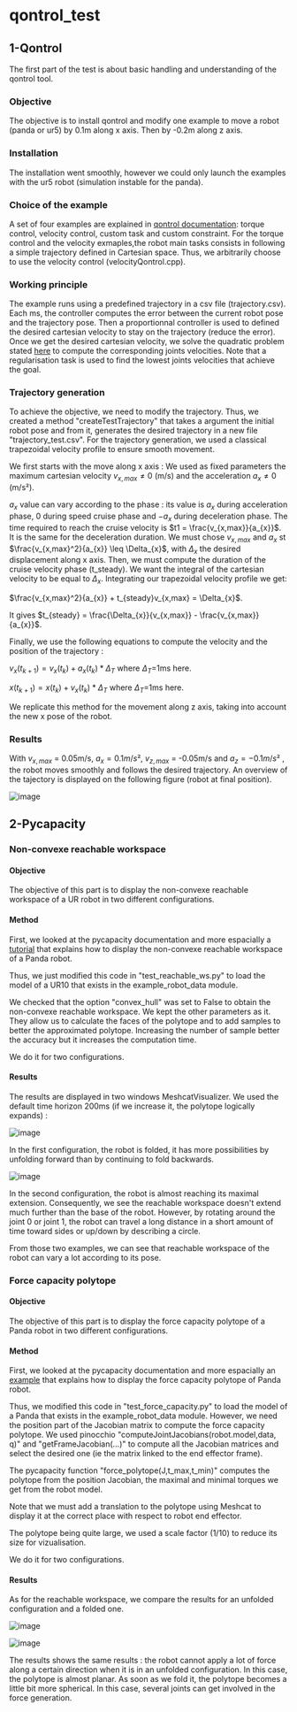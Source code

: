 # qontrol_test

## 1-Qontrol

The first part of the test is about basic handling and understanding of the qontrol tool.

### Objective

The objective is to install qontrol and modify one example to move a robot (panda or ur5) by 0.1m along x axis.
Then by -0.2m along z axis.

### Installation

The installation went smoothly, however we could only launch the examples with the ur5 robot (simulation instable for the panda).

### Choice of the example

A set of four examples are explained in [qontrol documentation](https://auctus-team.gitlabpages.inria.fr/components/control/qontrol/md_doc_b-examples_intro.html): torque control, velocity control, custom task and custom constraint.
For the torque control and the velocity exmaples,the robot main tasks consists in following a simple trajectory defined in Cartesian space.
Thus, we arbitrarily choose to use the velocity control (velocityQontrol.cpp). 

### Working principle

The example runs using a predefined trajectory in a csv file (trajectory.csv). Each ms, the controller computes the error between the current robot pose and the trajectory pose. Then a proportionnal controller is used to defined the desired cartesian velocity to stay on the trajectory (reduce the error). Once we get the desired cartesian velocity, we solve the quadratic problem stated [here](https://auctus-team.gitlabpages.inria.fr/components/control/qontrol/md_doc_examples_velocity_qontrol.html) to compute the corresponding joints velocities. Note that a regularisation task is used to find the lowest joints velocities that achieve the goal.

### Trajectory generation

To achieve the objective, we need to modify the trajectory. Thus, we created a method "createTestTrajectory" that takes a argument the initial robot pose and from it, generates the desired trajectory in a new file "trajectory_test.csv".
For the trajectory generation, we used a classical trapezoidal velocity profile to ensure smooth movement.

We first starts with the move along x axis : 
We used as fixed parameters the maximum cartesian velocity $v_{x,max}\neq 0$ (m/s) and the acceleration $a_{x}\neq 0$ (m/s²). 

$a_{x}$ value can vary according to the phase : its value is $a_{x}$ during acceleration phase, 0 during speed cruise phase and $-a_{x}$ during deceleration phase.
The time required to reach the cruise velocity is $t1 = \frac{v_{x,max}}{a_{x}}$. It is the same for the deceleration duration.
We must chose $v_{x,max}$ and $a_{x}$ st $\frac{v_{x,max}^2}{a_{x}} \leq \Delta_{x}$, with $\Delta_{x}$ the desired displacement along x axis.
Then, we must compute the duration of the cruise velocity phase (t_steady). We want the integral of the cartesian velocity to be equal to $\Delta_{x}$.
Integrating our trapezoidal velocity profile we get: 

$\frac{v_{x,max}^2}{a_{x}} + t_{steady}v_{x,max} = \Delta_{x}$.

It gives $t_{steady} = \frac{\Delta_{x}}{v_{x,max}} - \frac{v_{x,max}}{a_{x}}$.

Finally, we use the following equations to compute the velocity and the position of the trajectory :

$v_{x}(t_{k+1}) = v_{x}(t_{k}) + a_{x}(t_{k})*\Delta_{T}$ where $\Delta_{T}$=1ms here.

$x(t_{k+1}) = x(t_{k}) + v_{x}(t_{k})*\Delta_{T}$ where $\Delta_{T}$=1ms here.

We replicate this method for the movement along z axis, taking into account the new x pose of the robot.

### Results

With $v_{x,max}$ = 0.05m/s, $a_{x} = 0.1m/s²$, $v_{z,max}$ = -0.05m/s and $a_{z} = -0.1m/s²$ , the robot moves smoothly and follows the desired trajectory. An overview of the tajectory is displayed on the following figure (robot at final position).

![image](part1.png)


## 2-Pycapacity

### Non-convexe reachable workspace

#### Objective

The objective of this part is to display the non-convexe reachable workspace of a UR robot in two different configurations.

#### Method

First, we looked at the pycapacity documentation and more espacially a [tutorial](https://auctus-team.github.io/pycapacity/examples/reachable_workspace.html) that explains how to display the non-convexe reachable workspace of a Panda robot.

Thus, we just modified this code in "test_reachable_ws.py" to load the model of a UR10 that exists in the example_robot_data module.

We checked that the option "convex_hull" was set to False to obtain the non-convexe reachable workspace. We kept the other parameters as it. 
They allow us to calculate the faces of the polytope and to add samples to better the approximated polytope.
Increasing the number of sample better the accuracy but it increases the computation time. 

We do it for two configurations.

#### Results

The results are displayed in two windows MeshcatVisualizer. We used the default time horizon 200ms (if we increase it, the polytope logically expands) :

![image](rws_1.png)

In the first configuration, the robot is folded, it has more possibilities by unfolding forward than by continuing to fold backwards.

![image](rws_2.png)

In the second configuration, the robot is almost reaching its maximal extension. 
Consequently, we see the reachable workspace doesn't extend much further than the base of the robot.
However, by rotating around the joint 0 or joint 1, the robot can travel a long distance in a short amount of time toward sides or up/down by describing a circle.

From those two examples, we can see that reachable workspace of the robot can vary a lot according to its pose.

### Force capacity polytope

#### Objective

The objective of this part is to display the force capacity polytope of a Panda robot in two different configurations.

#### Method

First, we looked at the pycapacity documentation and more espacially an [example](https://auctus-team.gitlabpages.inria.fr/people/antunskuric/pycapacity/examples/pinocchio.html) that explains how to display the force capacity polytope of Panda robot.

Thus, we  modified this code in "test_force_capacity.py" to load the model of a Panda that exists in the example_robot_data module.
However, we need the position part of the Jacobian matrix to compute the force capacity polytope. 
We used pinocchio "computeJointJacobians(robot.model,data, q)" and "getFrameJacobian(...)" to compute all the Jacobian matrices and select the desired one (ie the matrix linked to the end effector frame).

The pycapacity function "force_polytope(J,t_max,t_min)" computes the polytope from the position Jacobian, the maximal and minimal torques we get from the robot model. 

Note that we must add a translation to the polytope using Meshcat to display it at the correct place with respect to robot end effector.

The polytope being quite large, we used a scale factor (1/10) to reduce its size for vizualisation.

We do it for two configurations.

#### Results

As for the reachable workspace, we compare the results for an unfolded configuration and a folded one.

![image](fcp_1.png)

![image](fcp_2.png)

The results shows the same results : the robot cannot apply a lot of force along a certain direction when it is in an unfolded configuration.
In this case, the polytope is almost planar.
As soon as we fold it, the polytope becomes a little bit more spherical.
In this case, several joints can get involved in the force generation.